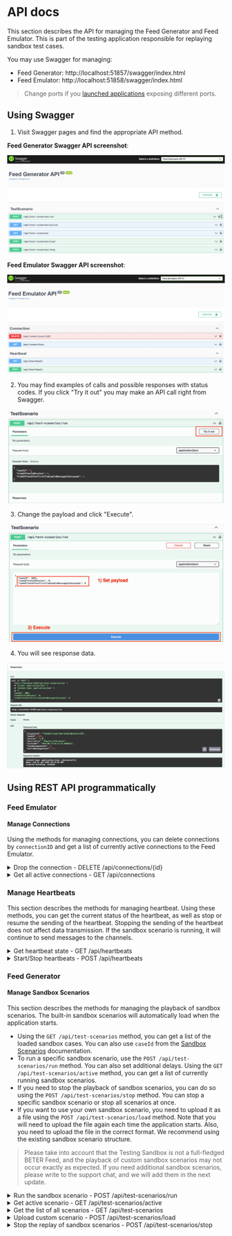 # API docs

This section describes the API for managing the Feed Generator and Feed Emulator.
This is part of the testing application responsible for replaying sandbox test cases.

You may use Swagger for managing:
* Feed Generator: http://localhost:51857/swagger/index.html
* Feed Emulator: http://localhost:51858/swagger/index.html

> Change ports if you [launched applications](RUNNING_APPS.md) exposing different ports.

## Using Swagger

1. Visit Swagger pages and find the appropriate API method.

**Feed Generator Swagger API screenshot**:

![swagger-main-page-generator.jpg](img/swagger-main-page-generator.jpg)

**Feed Emulator Swagger API screenshot**:

![swagger-main-page-emulator.jpg](img/swagger-main-page-emulator.jpg)

2. You may find examples of calls and possible responses with status codes. If you click "Try it out" you may
make an API call right from Swagger.

![swagger-call-method-1.jpg](img/swagger-call-method-1.jpg)

3. Change the payload and click "Execute".

![swagger-call-method-2.jpg](img/swagger-call-method-2.jpg)

4. You will see response data.

![swagger-call-results.jpg](img/swagger-call-results.jpg)

## Using REST API programmatically

### Feed Emulator

#### Manage Connections

Using the methods for managing connections,
you can delete connections by `connectionID` and get a list of currently active connections to the Feed Emulator.

<details>
<summary>Drop the connection - DELETE /api/connections/{id}</summary>

Method: ```DELETE /api/connections/{id}```

The method disconnect the FeedConsumer using connectionID. Drop connection shouldn`t affect on the data replay

**Parameters**
| Parameter | Type    | Description                               |
| ----------| ------- | ----------------------------------------- |
| id        | string  | The connection ID which should be dropped |

**Response**

STATUS 200 - Connection is successfully deleted

</details>

<details>
<summary>Get all active connections - GET /api/connections</summary>

Method: ```GET /api/connections```

The method returns the list of active connections.

**Parameters**
No parameters

**Response**

STATUS 200 - *application/json* Returned list of active connections.

```
[
    {
        "id": "string",
        "feedChannel": "string",
        "date": "2024-05-19T16:28:29.005Z",
        "ipAddress": "string"
    }
]
```
</details>

### Manage Heartbeats

This section describes the methods for managing heartbeat. Using these methods, you can get the current status of the heartbeat,
as well as stop or resume the sending of the heartbeat. Stopping the sending of the heartbeat does not affect data transmission.
If the sandbox scenario is running, it will continue to send messages to the channels.

<details>
<summary>Get heartbeat state - GET /api/heartbeats</summary>

Method: ```GET /api/heartbeats```

The method returns the state of heartbeats, where `1` means run and `2` means stopped

**Parameters**
No parameters

**Response**

STATUS 200 - *application/json* Returned state of heartbeats.
```
{
    "id": 1,
    "name": "Run"
}
```
</details>

<details>
<summary>Start/Stop heartbeats - POST /api/heartbeats</summary>

Method: ```POST /api/heartbeats```

You can manage the heartbeats using this method. You are able to stop and resume heartbeats.

**Request**
```
{
    "command": 0
}
```
Possible commands:
* 1 - Run heartbeat
* 2 - Stop heartbeat

**Response**

STATUS 200 - *application/json* The command successfully executed. Returns the new state of heartbeats.

```
{
  "id": 1,
  "name": "Run"
}
```

STATUS 400 - Incorrect request or incorrect values.
</details>

### Feed Generator

#### Manage Sandbox Scenarios

This section describes the methods for managing the playback of sandbox scenarios.
The built-in sandbox scenarios will automatically load when the application starts.

* Using the `GET /api/test-scenarios` method, you can get a list of the loaded sandbox cases.
  You can also use `caseId` from the [Sandbox Scenarios](SCENARIOS.md) documentation.
* To run a specific sandbox scenario, use the `POST /api/test-scenarios/run` method. You can also set additional delays.
  Using the `GET /api/test-scenarios/active` method, you can get a list of currently running sandbox scenarios.
* If you need to stop the playback of sandbox scenarios, you can do so using the `POST /api/test-scenarios/stop` method.
  You can stop a specific sandbox scenario or stop all scenarios at once.
* If you want to use your own sandbox scenario, you need to upload it as a file using the `POST /api/test-scenarios/load` method.
  Note that you will need to upload the file again each time the application starts.
  Also, you need to upload the file in the correct format. We recommend using the existing sandbox scenario structure.

> Please take into account that the Testing Sandbox is not a full-fledged BETER Feed, 
> and the playback of custom sandbox scenarios may not occur exactly as expected. 
> If you need additional sandbox scenarios, please write to the support chat, and we will add them in the next update.


<details>
<summary>Run the sandbox scenario - POST /api/test-scenarios/run</summary>

Method: ```POST /api/test-scenarios/run```

You should use this method to run the sandbox scenario. Also you may setup the extra delays.

**Request**
```
{
    "caseId": 0,
    "timeOffsetInMinutes": 0,
    "timeOffsetAfterFirstTimetableMessageInSecounds": 0
}
```
| Parameter                                      | Type | Description                                                                 |
| ---------------------------------------------- | ---- | --------------------------------------------------------------------------- |
| caseId                                         | Int  | The case Id. You can get it from the documentation.                         |
| timeOffsetInMinutes                            | Int  | This parameters define the extra delay between the time when sandbox scenario is run and first message recieved. |
| timeOffsetAfterFirstTimetableMessageInSecounds | Int  | This parameters define the extra delay between the first message from the `time_table` and the next one. You may use this time delay if you need some actions to prepare your system. |

**Response**

STATUS 200 - *application/json* The sandbox scenario is successfully run. The method returns the info about run scenario.
```
{
    "playbackId": "fa1b7467-43e9-4931-bd6c-83775c5f4662",
    "caseId": 1001,
    "version": "1.0",
    "description": "Regular_FIFA_match",
    "startedAt": "2024-05-20T09:04:52.0565355Z",
    "lastMessageSentAt": 0,
    "activeMessagesCount": 134
}
```
STATUS 400 - Incorrect request or incorrect values.

STATUS 404 - The sandbox scenario is not found.
</details>

<details>
<summary>Get active scenario - GET /api/test-scenarios/active</summary>

Method: ```GET /api/test-scenarios/active```

This method returns the list of active sandbox scenarios. 

**Request**
No parameters

**Response**

STATUS 200 - *application/json* Returns the list of active scenarios.
```
[
    {
        "playbackId": "93598821-6542-453a-a7ee-f731636dc411",
        "caseId": 1001,
        "version": "1.0",
        "description": "Regular_FIFA_match",
        "startedAt": "2024-05-20T11:59:50.3638127Z",
        "lastMessageSentAt": 1716206389277,
        "activeMessagesCount": 132
    }
]
```
</details>


<details>
<summary>Get the list of all scenarios - GET /api/test-scenarios</summary>

Method: ```GET /api/test-scenarios```

This method returns the list of all sandbox scenarios. 

**Request**
No parameters

**Response**

STATUS 200 - *application/json* Returns the list of available sandbox scenarios.
```
[
    {
        "caseId": 0,
        "version": "string",
        "description": "string"
    }
]
```
</details>


<details>
<summary>Upload custom scenario - POST /api/test-scenarios/load</summary>

Method: ```POST /api/test-scenarios/load```

You can upload the custom sandbox scenario using this method. 
You should prepare the JSON file in a valid structure format (or you can correct exist one).
Uploaded sandbox scenarios store in memory only while the application is running. 
If you restart, you will need to upload them again.

**Request**
| Parameter       | Type  | Description                                                                  |
| --------------- | ----- | ---------------------------------------------------------------------------- |
| file            | JSON  | File with a sandbox scenario. File name should be integer it defines the `caseId` (example file name: "254.json"). |

**Response**

STATUS 200 - *application/json* The sandbox scenario is loaded successfully.
```
{
  "caseId": 347,
  "version": "1.0",
  "description": "Regular_FIFA_match"
}
```
STATUS 400 - Invalid file name or file structure
</details>

<details>
<summary>Stop the replay of sandbox scenarios - POST /api/test-scenarios/stop</summary>

Method: ```POST /api/test-scenarios/stop```

The method interrupt the replaying of certaine sandbox scenario. 

**Request**
```
{
    "playbackId": "string",
    "command": 1
}
```

| Parameter           | Type    | Description                               |
| ------------------- | ------- | ----------------------------------------- |
| playbackId          | string  | The id of certine playback. You may get it from active sandbox scenarios `GET /api/test-scenarios/active` |
| command             | Integer | "1" - stop the specific sandbox case (need to specify `playbackId`), "2" - stop all sandbox cases (`playbackId` can be empty). |

**Response**

STATUS 200 - Connection is successfully deleted
```
{
    "command": 1,
    "items": [
        {
            "playbackId": "7be9b75d-bf10-4c1c-9797-bdd40767f3a1",
            "testCaseId": 1001,
            "version": "1.0",
            "description": "Regular_FIFA_match"
        }
    ]
}
```
STATUS 400 - Incorrect request or incorrect values.

STATUS 404 - The sandbox scenario is not found.
</details>
